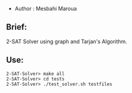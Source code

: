 - Author : Mesbahi Maroua

## Brief:
2-SAT Solver using graph and Tarjan's Algorithm.

## Use:
```
2-SAT-Solver> make all
2-SAT-Solver> cd tests
2-SAT-Solver> ./test_solver.sh testfiles
```
